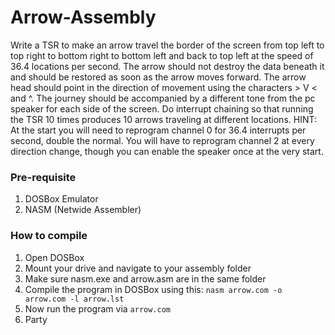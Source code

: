 # Arrow-Assembly

Write a TSR to make an arrow travel the border of the
screen from top left to top right to bottom right to bottom left and
back to top left at the speed of 36.4 locations per second. The arrow
should not destroy the data beneath it and should be restored as
soon as the arrow moves forward.
The arrow head should point in the direction of movement using the
characters > V < and ^. The journey should be accompanied by a
different tone from the pc speaker for each side of the screen. Do
interrupt chaining so that running the TSR 10 times produces 10
arrows traveling at different locations.
HINT: At the start you will need to reprogram channel 0 for 36.4
interrupts per second, double the normal. You will have to reprogram
channel 2 at every direction change, though you can enable the
speaker once at the very start.

### Pre-requisite

1. DOSBox Emulator
2. NASM (Netwide Assembler)

### How to compile

1. Open DOSBox
2. Mount your drive and navigate to your assembly folder
3. Make sure nasm.exe and arrow.asm are in the same folder
4. Compile the program in DOSBox using this: `nasm arrow.com -o arrow.com -l arrow.lst`
5. Now run the program via `arrow.com`
6. Party

